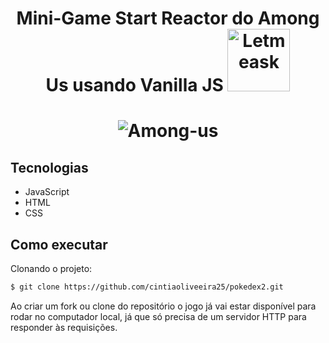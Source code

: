<h1 align="center">Mini-Game Start Reactor do Among Us usando Vanilla JS <img alt="Letmeask" src="https://www.graphicpie.com/wp-content/uploads/2020/11/red-among-us-png-842x1024.png" width="100px"> </h1>

<h1 align="center">
    <img alt="Among-us" src="https://user-images.githubusercontent.com/81105676/127580967-610d7f2e-d700-4153-95bf-891f9ab13f9c.png"
" />
</h1>

## Tecnologias

* JavaScript
* HTML
* CSS

## Como executar

Clonando o projeto:

```bash
$ git clone https://github.com/cintiaoliveeira25/pokedex2.git
```

Ao criar um fork ou clone do repositório o jogo já vai estar disponível para rodar no computador local, já que só precisa de um servidor HTTP para responder às requisições.










